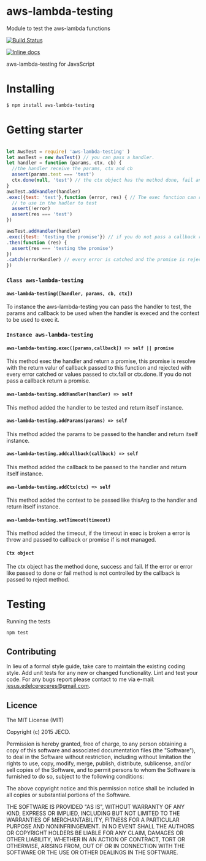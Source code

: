 # aws-lambda-testing
Module to test the aws-lambda functions

[![Build Status](https://travis-ci.org/Cereceres/aws-lambda-testing.svg?branch=master)](https://travis-ci.org/Cereceres/aws-lambda-testing)

[![Inline docs](http://inch-ci.org/github/Cereceres/aws-lambda-testing.svg?branch=master)](http://inch-ci.org/github/Cereceres/aws-lambda-testing)


aws-lambda-testing for JavaScript

# Installing

```bash
$ npm install aws-lambda-testing
```

# Getting starter

```js

let AwsTest = require( 'aws-lambda-testing' )
let awsTest = new AwsTest() // you can pass a handler.
let handler = function (params, ctx, cb) {
  //the handler receive the params, ctx and cb
  assert(params.test === 'test')
  ctx.done(null, 'test') // the ctx object has the method done, fail and success
}
awsTest.addHandler(handler)
.exec({test: 'test'},function (error, res) { // The exec function can receive the params and callback
  // to use in the hadler to test
  assert(!error)
  assert(res === 'test')
})

awsTest.addHandler(handler)
.exec({test: 'testing the promise'}) // if you do not pass a callback return a promise
.then(function (res) {
  assert(res === 'testing the promise')
})
.catch(errorHandler) // every error is catched and the promise is rejected
})
```
### `Class aws-lambda-testing`
#### `aws-lambda-testing([handler, params, cb, ctx])`
To instance the aws-lambda-testing you can pass the handler to test, the params and callback to be
used when the handler is execed and the context to be used to exec it.

### `Instance aws-lambda-testing`
#### `aws-lambda-testing.exec([params,callback]) => self || promise`
This method exec the handler and return a promise, this promise is resolve with the return valur of callback passed to this
function and rejected with every error catched or values passed to ctx.fail or ctx.done. If you do not pass a callback return a promise.
#### `aws-lambda-testing.addHandler(handler) => self`
This method added the handler to be tested and return itself instance.
#### `aws-lambda-testing.addParams(params) => self`
This method added the params to be passed to the handler and return itself instance.
#### `aws-lambda-testing.addcallback(callback) => self`
This method added the callback to be passed to the handler and return itself instance.
#### `aws-lambda-testing.addCtx(ctx) => self`
This method added the context to be passed like thisArg to the handler and return itself instance.

#### `aws-lambda-testing.setTimeout(timeout)`
This method added the timeout, if the timeout in exec is broken a error is throw and passed to callback or promise if is not managed.

#### `Ctx object`
The ctx object has the method done, success and fail. If the error or error like
passed to done or fail method is not controlled by the callback is passed to reject method.
# Testing

Running the tests

```bash
npm test
```


## Contributing
In lieu of a formal style guide, take care to maintain the existing coding style. Add unit tests for any new or changed functionality. Lint and test your code.  For any bugs report please contact to me via e-mail: jesus.edelcereceres@gmail.com.

## Licence
The MIT License (MIT)

Copyright (c) 2015 JECD.

Permission is hereby granted, free of charge, to any person obtaining a copy of this software and associated documentation files (the "Software"), to deal in the Software without restriction, including without limitation the rights to use, copy, modify, merge, publish, distribute, sublicense, and/or sell copies of the Software, and to permit persons to whom the Software is furnished to do so, subject to the following conditions:

The above copyright notice and this permission notice shall be included in all copies or substantial portions of the Software.

THE SOFTWARE IS PROVIDED "AS IS", WITHOUT WARRANTY OF ANY KIND, EXPRESS OR IMPLIED, INCLUDING BUT NOT LIMITED TO THE WARRANTIES OF MERCHANTABILITY, FITNESS FOR A PARTICULAR PURPOSE AND NONINFRINGEMENT. IN NO EVENT SHALL THE AUTHORS OR COPYRIGHT HOLDERS BE LIABLE FOR ANY CLAIM, DAMAGES OR OTHER LIABILITY, WHETHER IN AN ACTION OF CONTRACT, TORT OR OTHERWISE, ARISING FROM, OUT OF OR IN CONNECTION WITH THE SOFTWARE OR THE USE OR OTHER DEALINGS IN THE SOFTWARE.
